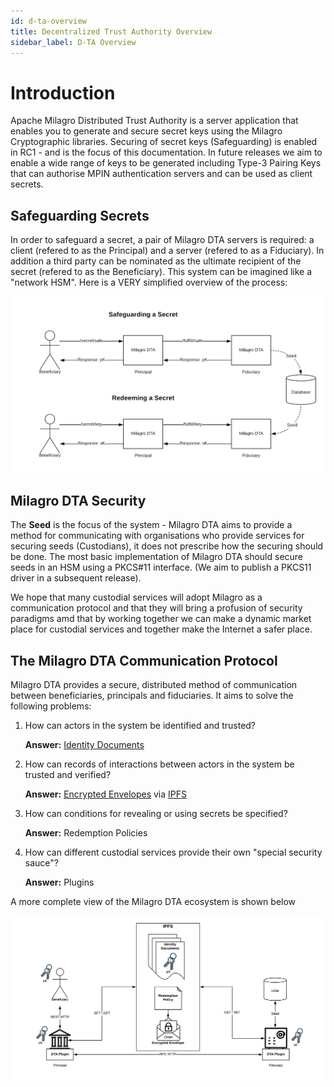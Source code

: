 ```yaml
---
id: d-ta-overview
title: Decentralized Trust Authority Overview
sidebar_label: D-TA Overview
---
```


# Introduction

Apache Milagro Distributed Trust Authority is a server application that enables you to generate and secure secret keys using the Milagro Cryptographic libraries. Securing of secret keys (Safeguarding)  is enabled in RC1 - and is the focus of this documentation. In future releases we aim to enable a wide range of keys to be generated including Type-3 Pairing Keys that can authorise MPIN authentication servers and can be used as client secrets.

## Safeguarding Secrets 

In order to safeguard a secret, a pair of Milagro DTA servers is required: a client (refered to as the Principal) and a server (refered to as a Fiduciary). In addition a third party can be nominated as the ultimate recipient of the secret (refered to as the Beneficiary). This system can be imagined like a "network HSM". Here is a VERY simplified overview of the process:

![Figure 1](/img/dta/RC1-Overview-1.png)

## Milagro DTA Security
The **Seed** is the focus of the system - Milagro DTA aims to provide a method for communicating with organisations who provide services for securing seeds (Custodians), it does not prescribe how the securing should be done. The most basic implementation of Milagro DTA should secure seeds in an HSM using a PKCS#11 interface. (We aim to publish a PKCS11 driver in a subsequent release). 

We hope that many custodial services will adopt Milagro as a communication protocol and that they will bring a profusion of security paradigms amd that by working together we can make a dynamic market place for custodial services and together make the Internet a safer place.

## The Milagro DTA Communication Protocol
Milagro DTA provides a secure, distributed method of communication between beneficiaries, principals and fiduciaries. It aims to solve the following problems:

1. How can actors in the system be identified and trusted?

    **Answer:** [Identity Documents](dta-details/identity-documents.md)
2. How can records of interactions between actors in the system be trusted and verified?

    **Answer:** [Encrypted Envelopes](dta-details/encrypted-envelope.md) via [IPFS](dta-details/ipfs.md)
3. How can conditions for revealing or using secrets be specified? 

    **Answer:** Redemption Policies
4. How can different custodial services provide their own "special security sauce"?

    **Answer:** Plugins

A more complete view of the Milagro DTA ecosystem is shown below

![Figure 1](/img/dta/RC1-Ecosystem.png)
